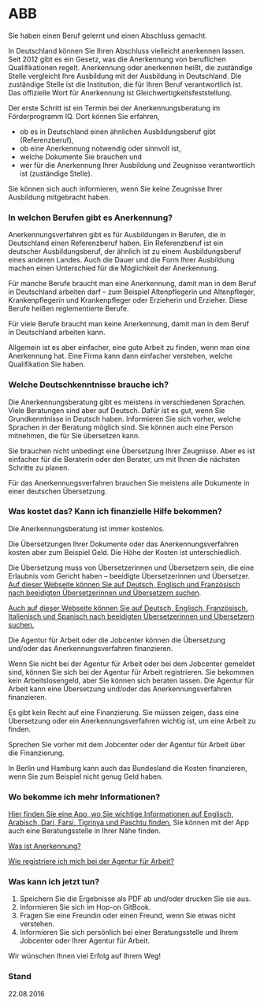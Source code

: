 ABB
===

Sie haben einen Beruf gelernt und einen Abschluss gemacht.

In Deutschland können Sie Ihren Abschluss vielleicht anerkennen lassen. Seit 2012 gibt es ein Gesetz, was die Anerkennung von beruflichen Qualifikationen regelt. Anerkennung oder anerkennen heißt, die zuständige Stelle vergleicht Ihre Ausbildung mit der Ausbildung in Deutschland. Die zuständige Stelle ist die Institution, die für Ihren Beruf verantwortlich ist. Das offizielle Wort für Anerkennung ist Gleichwertigkeitsfeststellung.

Der erste Schritt ist ein Termin bei der Anerkennungsberatung im Förderprogramm IQ. Dort können Sie erfahren,

-   ob es in Deutschland einen ähnlichen Ausbildungsberuf gibt (Referenzberuf),
-   ob eine Anerkennung notwendig oder sinnvoll ist,
-   welche Dokumente Sie brauchen und
-   wer für die Anerkennung Ihrer Ausbildung und Zeugnisse verantwortlich ist (zuständige Stelle).

Sie können sich auch informieren, wenn Sie keine Zeugnisse Ihrer Ausbildung mitgebracht haben.

### In welchen Berufen gibt es Anerkennung?

Anerkennungsverfahren gibt es für Ausbildungen in Berufen, die in Deutschland einen Referenzberuf haben. Ein Referenzberuf ist ein deutscher Ausbildungsberuf, der ähnlich ist zu einem Ausbildungsberuf eines anderen Landes. Auch die Dauer und die Form Ihrer Ausbildung machen einen Unterschied für die Möglichkeit der Anerkennung.

Für manche Berufe braucht man eine Anerkennung, damit man in dem Beruf in Deutschland arbeiten darf – zum Beispiel Altenpflegerin und Altenpfleger, Krankenpflegerin und Krankenpfleger oder Erzieherin und Erzieher. Diese Berufe heißen reglementierte Berufe.

Für viele Berufe braucht man keine Anerkennung, damit man in dem Beruf in Deutschland arbeiten kann.

Allgemein ist es aber einfacher, eine gute Arbeit zu finden, wenn man eine Anerkennung hat. Eine Firma kann dann einfacher verstehen, welche Qualifikation Sie haben.

### Welche Deutschkenntnisse brauche ich?

Die Anerkennungsberatung gibt es meistens in verschiedenen Sprachen. Viele Beratungen sind aber auf Deutsch. Dafür ist es gut, wenn Sie Grundkenntnisse in Deutsch haben. Informieren Sie sich vorher, welche Sprachen in der Beratung möglich sind. Sie können auch eine Person mitnehmen, die für Sie übersetzen kann.

Sie brauchen nicht unbedingt eine Übersetzung Ihrer Zeugnisse. Aber es ist einfacher für die Beraterin oder den Berater, um mit Ihnen die nächsten Schritte zu planen.

Für das Anerkennungsverfahren brauchen Sie meistens alle Dokumente in einer deutschen Übersetzung.

### Was kostet das? Kann ich finanzielle Hilfe bekommen?

Die Anerkennungsberatung ist immer kostenlos.

Die Übersetzungen Ihrer Dokumente oder das Anerkennungsverfahren kosten aber zum Beispiel Geld. Die Höhe der Kosten ist unterschiedlich.

Die Übersetzung muss von Übersetzerinnen und Übersetzern sein, die eine Erlaubnis vom Gericht haben – beeidigte Übersetzerinnen und Übersetzer. [Auf dieser Webseite können Sie auf Deutsch, Englisch und Französisch nach beeidigten Übersetzerinnen und Übersetzern suchen](http://suche.bdue.de/).

[Auch auf dieser Webseite können Sie auf Deutsch, Englisch, Französisch, Italienisch und Spanisch nach beeidigten Übersetzerinnen und Übersetzern suchen.](http:/www.justiz-dolmetscher.de/suche.jsp)

Die Agentur für Arbeit oder die Jobcenter können die Übersetzung und/oder das Anerkennungsverfahren finanzieren.

Wenn Sie nicht bei der Agentur für Arbeit oder bei dem Jobcenter gemeldet sind, können Sie sich bei der Agentur für Arbeit registrieren. Sie bekommen kein Arbeitslosengeld, aber Sie können sich beraten lassen. Die Agentur für Arbeit kann eine Übersetzung und/oder das Anerkennungsverfahren finanzieren.

Es gibt kein Recht auf eine Finanzierung. Sie müssen zeigen, dass eine Übersetzung oder ein Anerkennungsverfahren wichtig ist, um eine Arbeit zu finden.

Sprechen Sie vorher mit dem Jobcenter oder der Agentur für Arbeit über die Finanzierung.

In Berlin und Hamburg kann auch das Bundesland die Kosten finanzieren, wenn Sie zum Beispiel nicht genug Geld haben.

### Wo bekomme ich mehr Informationen?

[Hier finden Sie eine App, wo Sie wichtige Informationen auf Englisch, Arabisch, Dari, Farsi, Tigrinya und Paschtu finden.](https://www.anerkennung-in-deutschland.de/html/de/app.php) Sie können mit der App auch eine Beratungsstelle in Ihrer Nähe finden.

[Was ist Anerkennung?](#anerkennung)

[Wie registriere ich mich bei der Agentur für Arbeit?](#agenturregistrierung)

### Was kann ich jetzt tun?

1.  Speichern Sie die Ergebnisse als PDF ab und/oder drucken Sie sie aus.
2.  Informieren Sie sich im Hop-on GitBook.
3.  Fragen Sie eine Freundin oder einen Freund, wenn Sie etwas nicht verstehen.
4.  Informieren Sie sich persönlich bei einer Beratungsstelle und Ihrem Jobcenter oder Ihrer Agentur für Arbeit.

Wir wünschen Ihnen viel Erfolg auf Ihrem Weg!

### Stand

22.08.2016
